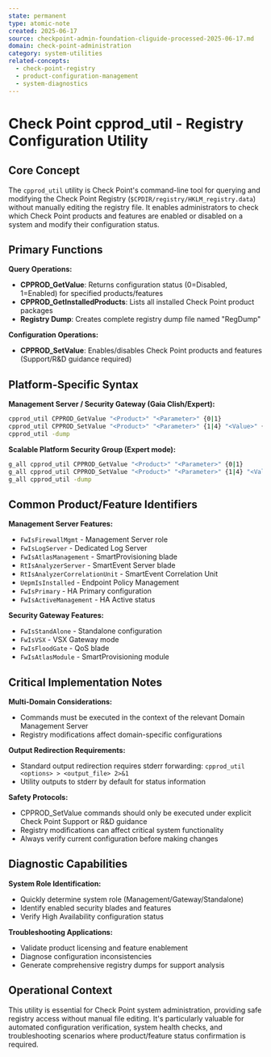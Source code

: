 ```yaml
---
state: permanent
type: atomic-note
created: 2025-06-17
source: checkpoint-admin-foundation-cliguide-processed-2025-06-17.md
domain: check-point-administration
category: system-utilities
related-concepts: 
  - check-point-registry
  - product-configuration-management
  - system-diagnostics
---
```


# Check Point cpprod_util - Registry Configuration Utility

## Core Concept

The `cpprod_util` utility is Check Point's command-line tool for querying and modifying the Check Point Registry (`$CPDIR/registry/HKLM_registry.data`) without manually editing the registry file. It enables administrators to check which Check Point products and features are enabled or disabled on a system and modify their configuration status.

## Primary Functions

**Query Operations:**
- **CPPROD_GetValue**: Returns configuration status (0=Disabled, 1=Enabled) for specified products/features
- **CPPROD_GetInstalledProducts**: Lists all installed Check Point product packages
- **Registry Dump**: Creates complete registry dump file named "RegDump"

**Configuration Operations:**
- **CPPROD_SetValue**: Enables/disables Check Point products and features (Support/R&D guidance required)

## Platform-Specific Syntax

**Management Server / Security Gateway (Gaia Clish/Expert):**
```bash
cpprod_util CPPROD_GetValue "<Product>" "<Parameter>" {0|1}
cpprod_util CPPROD_SetValue "<Product>" "<Parameter>" {1|4} "<Value>" {0|1}
cpprod_util -dump
```

**Scalable Platform Security Group (Expert mode):**
```bash
g_all cpprod_util CPPROD_GetValue "<Product>" "<Parameter>" {0|1}
g_all cpprod_util CPPROD_SetValue "<Product>" "<Parameter>" {1|4} "<Value>" {0|1}
g_all cpprod_util -dump
```

## Common Product/Feature Identifiers

**Management Server Features:**
- `FwIsFirewallMgmt` - Management Server role
- `FwIsLogServer` - Dedicated Log Server
- `FwIsAtlasManagement` - SmartProvisioning blade
- `RtIsAnalyzerServer` - SmartEvent Server blade
- `RtIsAnalyzerCorrelationUnit` - SmartEvent Correlation Unit
- `UepmIsInstalled` - Endpoint Policy Management
- `FwIsPrimary` - HA Primary configuration
- `FwIsActiveManagement` - HA Active status

**Security Gateway Features:**
- `FwIsStandAlone` - Standalone configuration
- `FwIsVSX` - VSX Gateway mode
- `FwIsFloodGate` - QoS blade
- `FwIsAtlasModule` - SmartProvisioning module

## Critical Implementation Notes

**Multi-Domain Considerations:**
- Commands must be executed in the context of the relevant Domain Management Server
- Registry modifications affect domain-specific configurations

**Output Redirection Requirements:**
- Standard output redirection requires stderr forwarding: `cpprod_util <options> > <output_file> 2>&1`
- Utility outputs to stderr by default for status information

**Safety Protocols:**
- CPPROD_SetValue commands should only be executed under explicit Check Point Support or R&D guidance
- Registry modifications can affect critical system functionality
- Always verify current configuration before making changes

## Diagnostic Capabilities

**System Role Identification:**
- Quickly determine system role (Management/Gateway/Standalone)
- Identify enabled security blades and features
- Verify High Availability configuration status

**Troubleshooting Applications:**
- Validate product licensing and feature enablement
- Diagnose configuration inconsistencies
- Generate comprehensive registry dumps for support analysis

## Operational Context

This utility is essential for Check Point system administration, providing safe registry access without manual file editing. It's particularly valuable for automated configuration verification, system health checks, and troubleshooting scenarios where product/feature status confirmation is required.